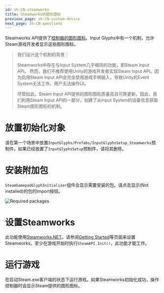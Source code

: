 ```yaml
---
id: zh-CN-steamworks
title: Steamworks的图形图标
previous_page: zh-CN-custom-device
next_page: zh-CN-questions
---
```


Steamworks API提供了[控制器的图形图标](https://partner.steamgames.com/doc/api/isteaminput#GetGlyphForActionOrigin)。Input Glyphs中有一个机制，允许Steam游戏开发者显示这些图形图标。

> 我们设计这个机制的背景：
> 
> Steamworks中存在与Input System几乎相同的功能，即Steam Input API。
> 然而，我们不推荐使用Unity的游戏开发者实现Steam Input API。因为启用Steam Input API会完全禁用游戏手柄输入，导致Unity的Event System无法工作，用户无法操作UI。
> 
> 尽管如此，Steam Input API提供的图形图标质量高且可靠更新。因此，我们利用Steam Input API的一部分，创建了从Input System的设备信息获取Steam图形图标的机制。

# 放置初始化对象
请在第一个场景中放置`InputGlyphs/Prefabs/InputGlyphsSetup_Steamworks`预制件。如果已经放置了`InputGlyphsSetup`预制件，请将其删除。

# 安装附加包
`SteamGamepadGlyphInitializer`组件会显示需要安装的包。请点击显示(Not installed)的包的Import按钮。

![Required packages]({{site.baseurl}}/assets/steamworks_required_packages.png)

# 设置Steamworks
此功能使用[Steamworks.NET](https://steamworks.github.io/)。请参阅[Getting Started](https://steamworks.github.io/gettingstarted)等页面来设置Steamworks。至少在游戏开始时执行`SteamAPI.Init()`，此功能才能工作。

# 运行游戏
在启动Steam.exe客户端的状态下运行游戏。如果Steamworks初始化成功，操作控制器时会显示Steam提供的图形图标。
